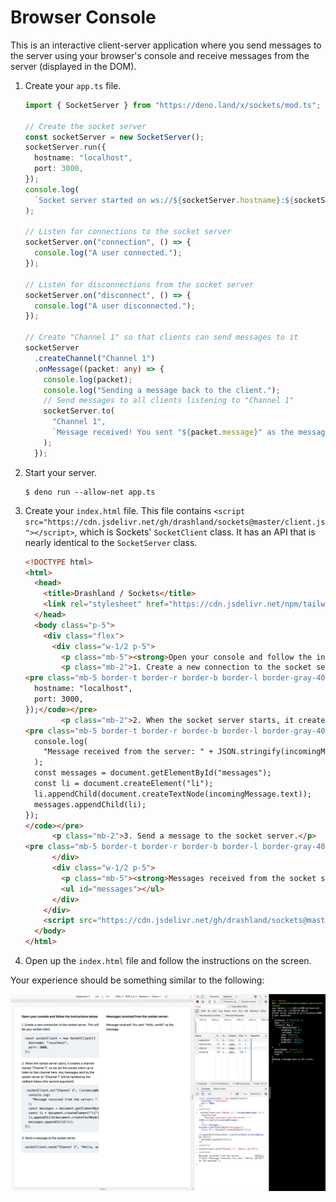 # Browser Console

This is an interactive client-server application where you send messages to the server using your browser's console and receive messages from the server (displayed in the DOM).

1. Create your `app.ts` file.

    ```typescript
    import { SocketServer } from "https://deno.land/x/sockets/mod.ts";
    
    // Create the socket server
    const socketServer = new SocketServer();
    socketServer.run({
      hostname: "localhost",
      port: 3000,
    });
    console.log(
      `Socket server started on ws://${socketServer.hostname}:${socketServer.port}`,
    );
    
    // Listen for connections to the socket server
    socketServer.on("connection", () => {
      console.log("A user connected.");
    });
    
    // Listen for disconnections from the socket server
    socketServer.on("disconnect", () => {
      console.log("A user disconnected.");
    });
    
    // Create "Channel 1" so that clients can send messages to it
    socketServer
      .createChannel("Channel 1")
      .onMessage((packet: any) => {
        console.log(packet);
        console.log("Sending a message back to the client.");
        // Send messages to all clients listening to "Channel 1"
        socketServer.to(
          "Channel 1",
          `Message received! You sent "${packet.message}" as the message.`,
        );
      });
    ```

2. Start your server.

    ```
    $ deno run --allow-net app.ts
    ```

3. Create your `index.html` file. This file contains `<script src="https://cdn.jsdelivr.net/gh/drashland/sockets@master/client.js"></script>`, which is Sockets' `SocketClient` class. It has an API that is nearly identical to the `SocketServer` class.

    ```html
    <!DOCTYPE html>
    <html>
      <head>
        <title>Drashland / Sockets</title>
        <link rel="stylesheet" href="https://cdn.jsdelivr.net/npm/tailwindcss/dist/tailwind.min.css">
      </head>
      <body class="p-5">
        <div class="flex">
          <div class="w-1/2 p-5">
            <p class="mb-5"><strong>Open your console and follow the instructions below.</strong></p>
            <p class="mb-2">1. Create a new connection to the socket server. This will be your socket client.</p>
    <pre class="mb-5 border-t border-r border-b border-l border-gray-400 rounded-b p-4 overflow-auto bg-gray-200"><code>const socketClient = new SocketClient({
      hostname: "localhost",
      port: 3000,
    });</code></pre>
            <p class="mb-2">2. When the socket server starts, it creates a channel named "Channel 1", so we set this socket client up to listen to that channel here. Any messages sent by the socket server to "Channel 1" will be handled by the callback below (the second argument).</p>
    <pre class="mb-5 border-t border-r border-b border-l border-gray-400 rounded-b p-4 overflow-auto bg-gray-200"><code> socketClient.on("Channel 1", (incomingMessage) => {
      console.log(
        "Message received from the server: " + JSON.stringify(incomingMessage),
      );
      const messages = document.getElementById("messages");
      const li = document.createElement("li");
      li.appendChild(document.createTextNode(incomingMessage.text));
      messages.appendChild(li);
    });
    </code></pre>
          <p class="mb-2">3. Send a message to the socket server.</p>
    <pre class="mb-5 border-t border-r border-b border-l border-gray-400 rounded-b p-4 overflow-auto bg-gray-200"><code>socketClient.send("Channel 1", "Hello, world!");</code></pre>
          </div>
          <div class="w-1/2 p-5">
            <p class="mb-5"><strong>Messages received from the socket server:</strong></p>
            <ul id="messages"></ul>
          </div>
        </div>
        <script src="https://cdn.jsdelivr.net/gh/drashland/sockets@master/client.js"></script>
      </body>
    </html>
    ```

4. Open up the `index.html` file and follow the instructions on the screen.

Your experience should be something similar to the following:

![Screenshot](./screenshot.png)
